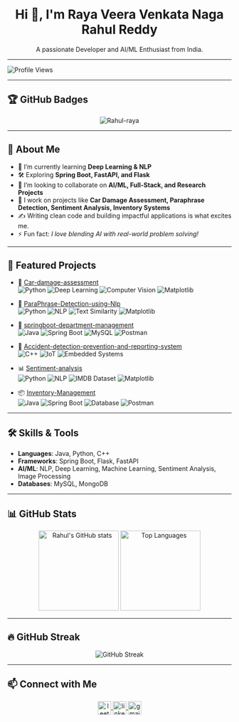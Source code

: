 <h1 align="center">Hi 👋, I'm Raya Veera Venkata Naga Rahul Reddy</h1>
<p align="center">A passionate Developer and AI/ML Enthusiast from India.</p>

---

![Profile Views](https://komarev.com/ghpvc/?username=Rahul-raya&label=Profile%20views&color=0e75b6&style=flat)

---

## 🏆 GitHub Badges
<p align="center">
  <img src="https://github-profile-trophy.vercel.app/?username=Rahul-raya&theme=darkhub&row=1&column=6&margin-w=15&margin-h=15" alt="Rahul-raya" />
</p>

---

## 🚀 About Me
- 🌱 I’m currently learning **Deep Learning & NLP**
- 🛠️ Exploring **Spring Boot, FastAPI, and Flask**
- 🤝 I’m looking to collaborate on **AI/ML, Full-Stack, and Research Projects**
- 📘 I work on projects like **Car Damage Assessment, Paraphrase Detection, Sentiment Analysis, Inventory Systems**
- ✍️ Writing clean code and building impactful applications is what excites me.
- ⚡ Fun fact: *I love blending AI with real-world problem solving!*

---

## 📂 Featured Projects

- 🚗 [Car-damage-assessment](https://github.com/Rahul-raya/Car-damage-assessment)  
  ![Python](https://img.shields.io/badge/Python-3776AB?style=flat&logo=python&logoColor=white)
  ![Deep Learning](https://img.shields.io/badge/Deep%20Learning-black?style=flat&logo=pytorch&logoColor=red)
  ![Computer Vision](https://img.shields.io/badge/Computer%20Vision-008080?style=flat&logo=opencv&logoColor=white)
  ![Matplotlib](https://img.shields.io/badge/Matplotlib-11557c?style=flat&logo=plotly&logoColor=white)

- 🔁 [ParaPhrase-Detection-using-Nlp](https://github.com/Rahul-raya/ParaPhrase-Detection-using-Nlp)  
  ![Python](https://img.shields.io/badge/Python-3776AB?style=flat&logo=python&logoColor=white)
  ![NLP](https://img.shields.io/badge/NLP-Natural%20Language%20Processing-brightgreen?style=flat)
  ![Text Similarity](https://img.shields.io/badge/Text%20Similarity-FF6F00?style=flat)
  ![Matplotlib](https://img.shields.io/badge/Matplotlib-11557c?style=flat&logo=plotly&logoColor=white)

- 🏢 [springboot-department-management](https://github.com/Rahul-raya/springboot-department-management)  
  ![Java](https://img.shields.io/badge/Java-ED8B00?style=flat&logo=openjdk&logoColor=white)
  ![Spring Boot](https://img.shields.io/badge/Spring%20Boot-6DB33F?style=flat&logo=springboot&logoColor=white)
  ![MySQL](https://img.shields.io/badge/MySQL-4479A1?style=flat&logo=mysql&logoColor=white)
  ![Postman](https://img.shields.io/badge/Postman-FF6C37?style=flat&logo=postman&logoColor=white)

- 🚨 [Accident-detection-prevention-and-reporting-system](https://github.com/Rahul-raya/Accident-detection-prevention-and-reporting-system)  
  ![C++](https://img.shields.io/badge/C++-00599C?style=flat&logo=cplusplus&logoColor=white)
  ![IoT](https://img.shields.io/badge/IoT-Internet%20of%20Things-blue?style=flat)
  ![Embedded Systems](https://img.shields.io/badge/Embedded%20Systems-800080?style=flat)

- 📊 [Sentiment-analysis](https://github.com/Rahul-raya/Sentiment-analysis)  
  ![Python](https://img.shields.io/badge/Python-3776AB?style=flat&logo=python&logoColor=white)
  ![NLP](https://img.shields.io/badge/NLP-Sentiment%20Analysis-brightgreen?style=flat)
  ![IMDB Dataset](https://img.shields.io/badge/Dataset-IMDB-yellow?style=flat)
  ![Matplotlib](https://img.shields.io/badge/Matplotlib-11557c?style=flat&logo=plotly&logoColor=white)

- 📦 [Inventory-Management](https://github.com/Rahul-raya/Inventory-Management)  
  ![Java](https://img.shields.io/badge/Java-ED8B00?style=flat&logo=openjdk&logoColor=white)
  ![Spring Boot](https://img.shields.io/badge/Spring%20Boot-6DB33F?style=flat&logo=springboot&logoColor=white)
  ![Database](https://img.shields.io/badge/Database-MySQL-informational?style=flat)
  ![Postman](https://img.shields.io/badge/Postman-FF6C37?style=flat&logo=postman&logoColor=white)



---

## 🛠️ Skills & Tools
- **Languages**: Java, Python, C++
- **Frameworks**: Spring Boot, Flask, FastAPI
- **AI/ML**: NLP, Deep Learning, Machine Learning, Sentiment Analysis, Image Processing
- **Databases**: MySQL, MongoDB

---

## 📊 GitHub Stats
<p align="center">
  <img src="https://github-readme-stats.vercel.app/api?username=Rahul-raya&show_icons=true&theme=radical" alt="Rahul's GitHub stats" height="180" />
  <img src="https://github-readme-stats.vercel.app/api/top-langs/?username=Rahul-raya&layout=compact&theme=radical" alt="Top Languages" height="180"/>
</p>

---

## 🔥 GitHub Streak
<p align="center">
  <img src="https://github-readme-streak-stats.herokuapp.com?user=Rahul-raya&theme=radical&hide_border=true" alt="GitHub Streak" />
</p>


---



## 📫 Connect with Me
<p align="center">
  <a href="https://leetcode.com/u/Rahul_Raya/" target="blank">
    <img align="center" src="https://upload.wikimedia.org/wikipedia/commons/1/19/LeetCode_logo_black.png" alt="leetcode" height="30" width="30" />
  </a>

  <a href="https://www.linkedin.com/in/rahul-raya/" target="blank">
    <img align="center" src="https://cdn.jsdelivr.net/gh/devicons/devicon/icons/linkedin/linkedin-original.svg" alt="linkedin" height="30" width="30" />
  </a>
  <a href="mailto:rahulraya662005@gmail.com" target="blank">
    <img align="center" src="https://cdn.jsdelivr.net/gh/devicons/devicon/icons/google/google-original.svg" alt="gmail" height="30" width="30" />
</a>

</p>

